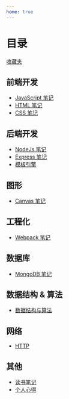 ```yaml
---
home: true
---
```


# 目录

[收藏夹](./收藏夹.md)

## 前端开发

* [JavaScript 笔记](/前端开发/javascript/readme.md)
* [HTML 笔记](/前端开发/html/readme.md)
* [CSS 笔记](/前端开发/css/readme.md)

## 后端开发

* [NodeJs 笔记](/后端开发/NodeJs/readme.md)
* [Express 笔记](/后端开发/Express/readme.md)
* [模板引擎](/后端开发/模板引擎/readme.md)


<!-- ## 游戏开发

* [从0开始学习游戏开发](/游戏开发/从0开始学习游戏开发/readme.md) -->

## 图形

* [Canvas 笔记](/图形/canvas/readme.md)

## 工程化

* [Webpack 笔记](/工程化/webpack/readme.md)

## 数据库

* [MongoDB 笔记](/数据库/mongodb/readme.md)

## 数据结构 & 算法

* [数据结构与算法](/数据结构与算法/readme.md)

## 网络

* [HTTP](/网络/http/readme.md)

## 其他

* [读书笔记](/读书笔记/)
* [个人心得](/个人心得/)

